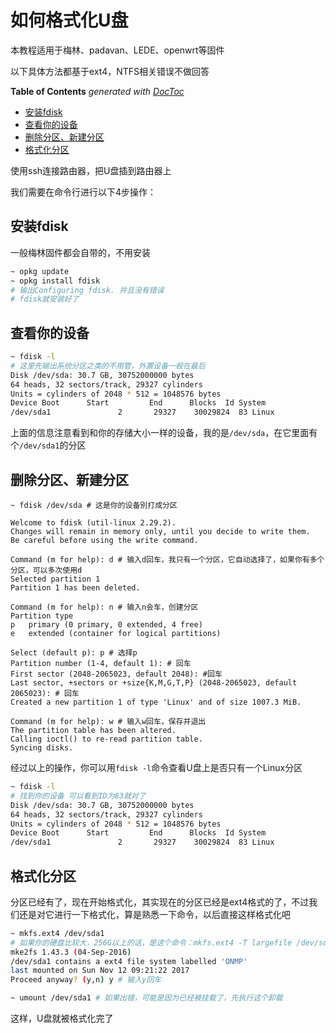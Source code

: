 如何格式化U盘
===

本教程适用于梅林、padavan、LEDE、openwrt等固件

以下具体方法都基于ext4，NTFS相关错误不做回答

<!-- START doctoc generated TOC please keep comment here to allow auto update -->
<!-- DON'T EDIT THIS SECTION, INSTEAD RE-RUN doctoc TO UPDATE -->
**Table of Contents**  *generated with [DocToc](https://github.com/thlorenz/doctoc)*

- [安装fdisk](#%E5%AE%89%E8%A3%85fdisk)
- [查看你的设备](#%E6%9F%A5%E7%9C%8B%E4%BD%A0%E7%9A%84%E8%AE%BE%E5%A4%87)
- [删除分区、新建分区](#%E5%88%A0%E9%99%A4%E5%88%86%E5%8C%BA%E6%96%B0%E5%BB%BA%E5%88%86%E5%8C%BA)
- [格式化分区](#%E6%A0%BC%E5%BC%8F%E5%8C%96%E5%88%86%E5%8C%BA)

<!-- END doctoc generated TOC please keep comment here to allow auto update -->

使用ssh连接路由器，把U盘插到路由器上

我们需要在命令行进行以下4步操作：

## 安装fdisk

一般梅林固件都会自带的，不用安装

```bash
~ opkg update
~ opkg install fdisk
# 输出Configuring fdisk. 并且没有错误
# fdisk就安装好了
```

## 查看你的设备

```bash
~ fdisk -l 
# 这里先输出系统分区之类的不用管，外置设备一般在最后
Disk /dev/sda: 30.7 GB, 30752000000 bytes
64 heads, 32 sectors/track, 29327 cylinders
Units = cylinders of 2048 * 512 = 1048576 bytes
Device Boot      Start         End      Blocks  Id System
/dev/sda1               2       29327    30029824  83 Linux
```

上面的信息注意看到和你的存储大小一样的设备，我的是`/dev/sda`，在它里面有个`/dev/sda1`的分区

## 删除分区、新建分区

```
~ fdisk /dev/sda # 这是你的设备別打成分区

Welcome to fdisk (util-linux 2.29.2).
Changes will remain in memory only, until you decide to write them.
Be careful before using the write command.

Command (m for help): d # 输入d回车，我只有一个分区，它自动选择了，如果你有多个分区，可以多次使用d
Selected partition 1
Partition 1 has been deleted.

Command (m for help): n # 输入n会车，创建分区
Partition type
p   primary (0 primary, 0 extended, 4 free)
e   extended (container for logical partitions)

Select (default p): p # 选择p
Partition number (1-4, default 1): # 回车
First sector (2048-2065023, default 2048): #回车
Last sector, +sectors or +size{K,M,G,T,P} (2048-2065023, default 2065023): # 回车
Created a new partition 1 of type 'Linux' and of size 1007.3 MiB.

Command (m for help): w # 输入w回车，保存并退出
The partition table has been altered.
Calling ioctl() to re-read partition table.
Syncing disks.
```

经过以上的操作，你可以用`fdisk -l`命令查看U盘上是否只有一个Linux分区

```bash
~ fdisk -l 
# 找到你的设备 可以看到ID为83就对了
Disk /dev/sda: 30.7 GB, 30752000000 bytes
64 heads, 32 sectors/track, 29327 cylinders
Units = cylinders of 2048 * 512 = 1048576 bytes
Device Boot      Start         End      Blocks  Id System
/dev/sda1               2       29327    30029824  83 Linux
```

## 格式化分区

分区已经有了，现在开始格式化，其实现在的分区已经是ext4格式的了，不过我们还是对它进行一下格式化，算是熟悉一下命令，以后直接这样格式化吧

```bash 
~ mkfs.ext4 /dev/sda1 
# 如果你的硬盘比较大，256G以上的话，是这个命令：mkfs.ext4 -T largefile /dev/sda1
mke2fs 1.43.3 (04-Sep-2016)
/dev/sda1 contains a ext4 file system labelled 'ONMP'
last mounted on Sun Nov 12 09:21:22 2017
Proceed anyway? (y,n) y # 输入y回车

~ umount /dev/sda1 # 如果出错，可能是因为已经被挂载了，先执行这个卸载
```

这样，U盘就被格式化完了
